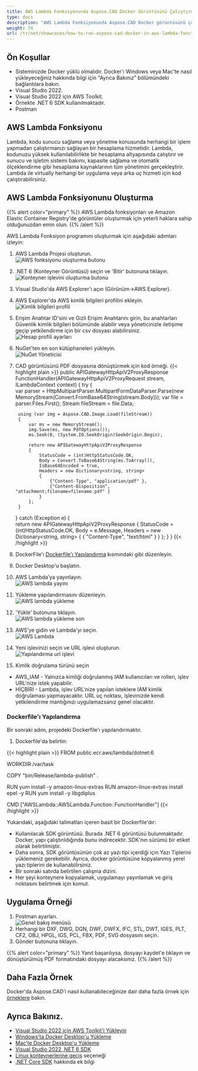 ```yaml
---
title: AWS Lambda Fonksiyonunda Aspose.CAD Docker Görüntüsünü Çalıştırma
type: docs
description: "AWS Lambda Fonksiyonunda Aspose.CAD Docker görüntüsünü çalıştırın."
weight: 74
url: /tr/net/showcases/how-to-run-aspose-cad-docker-in-aws-lambda-function/
---
```


## Ön Koşullar
- Sisteminizde Docker yüklü olmalıdır. Docker'ı Windows veya Mac'te nasıl yükleyeceğiniz hakkında bilgi için "Ayrıca Bakınız" bölümündeki bağlantılara bakın.
- Visual Studio 2022.
- Visual Studio 2022 için AWS Toolkit.
- Örnekte .NET 6 SDK kullanılmaktadır.
- Postman

## AWS Lambda Fonksiyonu

Lambda, kodu sunucu sağlama veya yönetme konusunda herhangi bir işlem yapmadan çalıştırmanızı sağlayan bir hesaplama hizmetidir. Lambda, kodunuzu yüksek kullanılabilirlikte bir hesaplama altyapısında çalıştırır ve sunucu ve işletim sistemi bakımı, kapasite sağlama ve otomatik ölçeklendirme gibi hesaplama kaynaklarının tüm yönetimini gerçekleştirir. Lambda ile virtually herhangi bir uygulama veya arka uç hizmeti için kod çalıştırabilirsiniz.

## AWS Lambda Fonksiyonunu Oluşturma

{{% alert color="primary" %}} 
AWS Lambda fonksiyonları ve Amazon Elastic Container Registry'de görüntüler oluşturmak için yeterli haklara sahip olduğunuzdan emin olun.
{{% /alert %}}

AWS Lambda Fonksiyon programını oluşturmak için aşağıdaki adımları izleyin:
1. AWS Lambda Projesi oluşturun.<br>
![AWS fonksiyonu oluşturma butonu](/cad/_assets/showcases/aws/create-project.png)<br>
1. .NET 6 (Konteyner Görüntüsü) seçin ve 'Bitir' butonuna tıklayın.<br>
![Konteyner işlevini oluşturma butonu](/cad/_assets/showcases/aws/create-container.png)<br>
1. Visual Studio'da AWS Explorer'ı açın (Görünüm->AWS Explorer).
1. AWS Explorer'da AWS kimlik bilgileri profilini ekleyin.<br>
![Kimlik bilgileri profili](/cad/_assets/showcases/aws/add-aws-credentials-profile.png)<br>
1. Erişim Anahtar ID'sini ve Gizli Erişim Anahtarını girin, bu anahtarları Güvenlik kimlik bilgileri bölümünde alabilir veya yöneticinizle iletişime geçip yetkilendirme için bir csv dosyası alabilirsiniz.<br>
![Hesap profili ayarları](/cad/_assets/showcases/aws/account-profile.png)<br>
1. NuGet'ten en son kütüphaneleri yükleyin.<br>
![NuGet Yöneticisi](/cad/_assets/showcases/aws/nuget-manager.png)<br>
1. CAD görüntüsünü PDF dosyasına dönüştürmek için kod örneği.
{{< highlight plain >}}
public APIGatewayHttpApiV2ProxyResponse FunctionHandler(APIGatewayHttpApiV2ProxyRequest stream, ILambdaContext context)
{
    try
    {            
        var parser = HttpMultipartParser.MultipartFormDataParser.Parse(new MemoryStream(Convert.FromBase64String(stream.Body)));
        var file = parser.Files.First();
        Stream fileStream = file.Data;

        using (var img = Aspose.CAD.Image.Load(fileStream))
        {
            var ms = new MemoryStream();
            img.Save(ms, new PdfOptions());
            ms.Seek(0, (System.IO.SeekOrigin)SeekOrigin.Begin);
          
            return new APIGatewayHttpApiV2ProxyResponse
            {
                StatusCode = (int)HttpStatusCode.OK,
                Body = Convert.ToBase64String(ms.ToArray()),
                IsBase64Encoded = true,
                Headers = new Dictionary<string, string>
                {
                    {"Content-Type", "application/pdf" },
                    {"Content-Disposition", "attachment;filename=filename.pdf" }
                }
            };
        }
    }
    catch (Exception e)
    {           
        return new APIGatewayHttpApiV2ProxyResponse
        {
            StatusCode = (int)HttpStatusCode.OK,
            Body = e.Message,
            Headers = new Dictionary<string, string>
            {
                {
                    "Content-Type", "text/html"
                }
            }
        };
    }
}
{{< /highlight >}}
1. DockerFile'ı <a href="#configuring-a-dockerfile">Dockerfile'ı Yapılandırma</a> kısmındaki gibi düzenleyin.
1. Docker Desktop'u başlatın.
1. AWS Lambda’ya yayınlayın.<br>
![AWS lambda yayını](/cad/_assets/showcases/aws/publish-aws.png)<br>
1. Yükleme yapılandırmasını düzenleyin.<br>
![AWS lambda yükleme](/cad/_assets/showcases/aws/upload-aws-lambda.png)<br>
1. 'Yükle' butonuna tıklayın.<br>
![AWS lambda yükleme son](/cad/_assets/showcases/aws/upload-aws-lambda-finish.png)<br>
1. AWS'ye gidin ve Lambda'yı seçin.<br>
![AWS Lambda](/cad/_assets/showcases/aws/select-aws-lambda.png)<br>
1. Yeni işlevinizi seçin ve URL işlevi oluşturun.<br>
![Yapılandırma url işlevi](/cad/_assets/showcases/aws/create-function-url.png)<br>
1. Kimlik doğrulama türünü seçin
- AWS_IAM - Yalnızca kimliği doğrulanmış IAM kullanıcıları ve rolleri, işlev URL'nize istek yapabilir.
- HİÇBİRİ - Lambda, işlev URL'nize yapılan isteklere IAM kimlik doğrulaması yapmayacaktır. URL uç noktası, işlevinizde kendi yetkilendirme mantığınızı uygulamazsanız genel olacaktır.

### Dockerfile'ı Yapılandırma

Bir sonraki adım, projedeki Dockerfile'ı yapılandırmaktır.

1. Dockerfile'da belirtin:

{{< highlight plain >}}
FROM public.ecr.aws/lambda/dotnet:6

WORKDIR /var/task

COPY "bin/Release/lambda-publish"  .

RUN yum install -y amazon-linux-extras 
RUN amazon-linux-extras install epel -y
RUN yum install -y libgdiplus  

CMD ["AWSLambda::AWSLambda.Function::FunctionHandler"]
{{< /highlight >}}

 Yukarıdaki, aşağıdaki talimatları içeren basit bir Dockerfile'dır:

- Kullanılacak SDK görüntüsü. Burada .NET 6 görüntüsü bulunmaktadır. Docker, yapı çalıştırıldığında bunu indirecektir. SDK'nın sürümü bir etiket olarak belirtilmiştir.
- Daha sonra, SDK görüntüsünün çok az yazı tipi içerdiği için Yazı Tiplerini yüklemeniz gerekebilir. Ayrıca, docker görüntüsüne kopyalanmış yerel yazı tiplerini de kullanabilirsiniz.
- Bir sonraki satırda belirtilen çalışma dizini.
- Her şeyi konteynere kopyalamak, uygulamayı yayınlamak ve giriş noktasını belirtmek için komut.

## Uygulama Örneği

1. Postman ayarları.<br>
![Genel bakış menüsü](/cad/_assets/showcases/aws/postman-settings.png)<br>
1. Herhangi bir DXF, DWG, DGN, DWF, DWFX, IFC, STL, DWT, IGES, PLT, CF2, OBJ, HPGL, IGS, PCL, FBX, PDF, SVG dosyasını seçin.
1. Gönder butonuna tıklayın.

{{% alert color="primary" %}} 
Yanıt başarılıysa, dosyayı kaydet'e tıklayın ve dönüştürülmüş PDF formatındaki dosyayı alacaksınız.
{{% /alert %}}

## Daha Fazla Örnek

Docker'da Aspose.CAD'i nasıl kullanabileceğinize dair daha fazla örnek için [örneklere](https://github.com/aspose-cad/Aspose.CAD-Documentation) bakın.


## Ayrıca Bakınız.

- [Visual Studio 2022 için AWS Toolkit'i Yükleyin](https://marketplace.visualstudio.com/items?itemName=AmazonWebServices.AWSToolkitforVisualStudio2022)
- [Windows'ta Docker Desktop'u Yükleme](https://docs.docker.com/docker-for-windows/install/)
- [Mac'te Docker Desktop'u Yükleme](https://docs.docker.com/docker-for-mac/install/)
- [Visual Studio 2022, NET 6 SDK](https://docs.microsoft.com/en-us/dotnet/core/install/windows?tabs=net60#dependencies)
- [Linux konteynerlerine geçiş](https://docs.docker.com/docker-for-windows/#switch-between-windows-and-linux-containers) seçeneği
- [.NET Core SDK](https://hub.docker.com/_/microsoft-dotnet-sdk) hakkında ek bilgi

